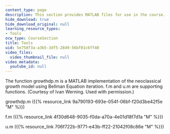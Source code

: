 ```yaml
---
content_type: page
description: This section provides MATLAB files for use in the course.
hide_download: true
hide_download_original: null
learning_resource_types:
- Tools
ocw_type: CourseSection
title: Tools
uid: 5e758f3a-a3b5-3df5-2849-56bf01c6ff40
video_files:
  video_thumbnail_file: null
video_metadata:
  youtube_id: null
---
```


The function growthdp.m is a MATLAB implementation of the neoclassical growth model using Bellman Equation iteration. f.m and u.m are supporting functions. (Courtesy of Ivan Werning. Used with permission.)

growthdp.m ({{% resource_link 9a790193-693e-054f-06bf-f20d3be42f5e "M" %}})

f.m ({{% resource_link 4f30d648-9035-f0da-a70a-4e01d18f7d1a "M" %}})

u.m ({{% resource_link 706f722b-9771-e43b-ff22-21042f08c86e "M" %}})
